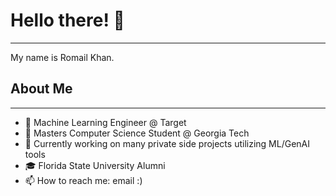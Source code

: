 # Hello there! 👋
---
My name is Romail Khan.

## About Me
---
- 💞️ Machine Learning Engineer @ Target
- 🧠 Masters Computer Science Student @ Georgia Tech
- 🌱 Currently working on many private side projects utilizing ML/GenAI tools
- 🎓 Florida State University Alumni
- 📫 How to reach me: email :)

<!---
romailkhan/romailkhan is a ✨ special ✨ repository because its `README.md` (this file) appears on your GitHub profile.
You can click the Preview link to take a look at your changes.
--->
